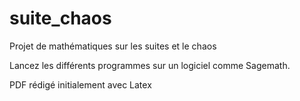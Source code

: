 # suite_chaos
Projet de mathématiques sur les suites et le chaos

Lancez les différents programmes sur un logiciel comme Sagemath.

PDF rédigé initialement avec Latex

